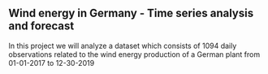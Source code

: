 ## Wind energy in Germany - Time series analysis and forecast

In this project we will analyze a dataset which consists of 1094 daily observations related to the wind
energy production of a German plant from 01-01-2017 to 12-30-2019
